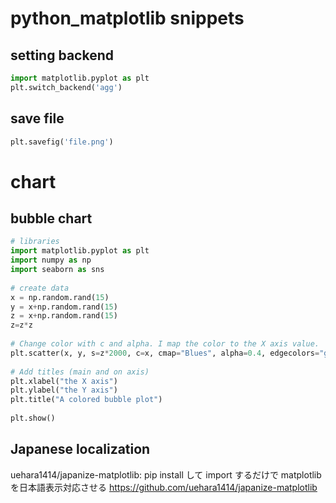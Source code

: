 # python_matplotlib snippets

## setting backend
```python
import matplotlib.pyplot as plt
plt.switch_backend('agg')
```

## save file
```python
plt.savefig('file.png')
```

# chart

## bubble chart
```python
# libraries
import matplotlib.pyplot as plt
import numpy as np
import seaborn as sns
 
# create data
x = np.random.rand(15)
y = x+np.random.rand(15)
z = x+np.random.rand(15)
z=z*z
 
# Change color with c and alpha. I map the color to the X axis value.
plt.scatter(x, y, s=z*2000, c=x, cmap="Blues", alpha=0.4, edgecolors="grey", linewidth=2)
 
# Add titles (main and on axis)
plt.xlabel("the X axis")
plt.ylabel("the Y axis")
plt.title("A colored bubble plot")
 
plt.show()
```

## Japanese localization

uehara1414/japanize-matplotlib: pip install して import するだけで matplotlib を日本語表示対応させる https://github.com/uehara1414/japanize-matplotlib


